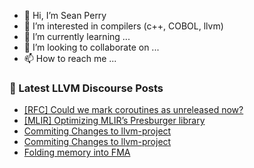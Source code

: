 - 👋 Hi, I’m Sean Perry
- 👀 I’m interested in compilers (c++, COBOL, llvm)
- 🌱 I’m currently learning ...
- 💞️ I’m looking to collaborate on ...
- 📫 How to reach me ...

<!---
s66perry/s66perry is a ✨ special ✨ repository because its `README.md` (this file) appears on your GitHub profile.
You can click the Preview link to take a look at your changes.
--->
### 📕 Latest LLVM Discourse Posts

<!-- DISCOURSE-LLVM:START -->
- [[RFC] Could we mark coroutines as unreleased now?](https://discourse.llvm.org/t/rfc-could-we-mark-coroutines-as-unreleased-now/69220#post_1)
- [[MLIR] Optimizing MLIR’s Presburger library](https://discourse.llvm.org/t/mlir-optimizing-mlir-s-presburger-library/68213#post_7)
- [Commiting Changes to llvm-project](https://discourse.llvm.org/t/commiting-changes-to-llvm-project/69208#post_9)
- [Commiting Changes to llvm-project](https://discourse.llvm.org/t/commiting-changes-to-llvm-project/69208#post_8)
- [Folding memory into FMA](https://discourse.llvm.org/t/folding-memory-into-fma/69217#post_1)
<!-- DISCOURSE-LLVM:END -->
